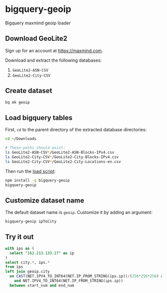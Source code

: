 # bigquery-geoip

Bigquery maxmind geoip loader

## Download GeoLite2

Sign up for an account at <https://maxmind.com>.

Download and extract the following databases:

1. `GeoLite2-ASN-CSV`
2. `GeoLite2-City-CSV`

## Create dataset

```bash
bq mk geoip
```

## Load bigquery tables

First, `cd` to the parent directory of the extracted database directories:

```bash
cd ~/Downloads

# These paths should exist:
ls GeoLite2-ASN-CSV*/GeoLite2-ASN-Blocks-IPv4.csv
ls GeoLite2-City-CSV*/GeoLite2-City-Blocks-IPv4.csv
ls GeoLite2-City-CSV*/GeoLite2-City-Locations-en.csv
```

Then run the [load script](bin/load):

```bash
npm install -g bigquery-geoip
bigquery-geoip
```

## Customize dataset name

The default dataset name is `geoip`. Customize it by adding an argument:

```bash
bigquery-geoip ipToCity
```

## Try it out

```sql
with ips as (
  select "162.213.133.27" as ip
)
select city.*, ips.*
from ips
left join geoip.city
  on CAST(NET.IPV4_TO_INT64(NET.IP_FROM_STRING(ips.ip))/(256*256*256) as INT64) = class_a
    and NET.IPV4_TO_INT64(NET.IP_FROM_STRING(ips.ip))
  between start_num and end_num
```
